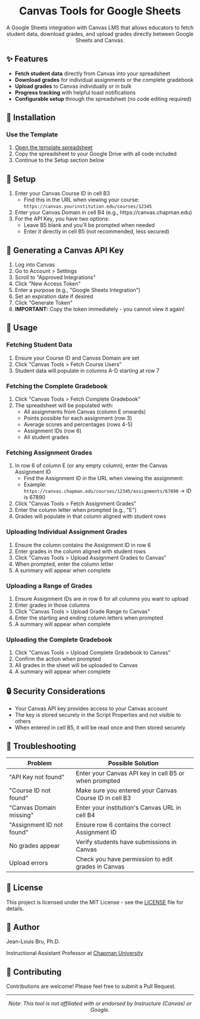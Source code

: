 <h1 align="center">Canvas Tools for Google Sheets</h1>

<p align="center">
  A Google Sheets integration with Canvas LMS that allows educators to fetch student data, download grades, and upload grades directly between Google Sheets and Canvas.
</p>

<h2>✨ Features</h2>

<ul>
  <li><strong>Fetch student data</strong> directly from Canvas into your spreadsheet</li>
  <li><strong>Download grades</strong> for individual assignments or the complete gradebook</li>
  <li><strong>Upload grades</strong> to Canvas individually or in bulk</li>
  <li><strong>Progress tracking</strong> with helpful toast notifications</li>
  <li><strong>Configurable setup</strong> through the spreadsheet (no code editing required)</li>
</ul>

<h2>💾 Installation</h2>

<h3>Use the Template</h3>

<ol>
  <li><a href="https://docs.google.com/spreadsheets/d/18ZggFU-2xBdbl3pVPY3dXR-U5DYdroxvYaZJXGcvIPA/edit?usp=sharing">Open the template spreadsheet</a></li>
  <li>Copy the spreadsheet to your Google Drive with all code included</li>
  <li>Continue to the Setup section below</li>
</ol>

<h2>🔧 Setup</h2>

<ol>
  <li>Enter your Canvas Course ID in cell B3
    <ul>
      <li>Find this in the URL when viewing your course: <code>https://canvas.yourinstitution.edu/courses/12345</code></li>
    </ul>
  </li>
  <li>Enter your Canvas Domain in cell B4 (e.g., https://canvas.chapman.edu)</li>
  <li>For the API Key, you have two options:
    <ul>
      <li>Leave B5 blank and you'll be prompted when needed</li>
      <li>Enter it directly in cell B5 (not recommended, less secured)</li>
    </ul>
  </li>
</ol>

<h2>🔑 Generating a Canvas API Key</h2>

<ol>
  <li>Log into Canvas</li>
  <li>Go to Account > Settings</li>
  <li>Scroll to "Approved Integrations"</li>
  <li>Click "New Access Token"</li>
  <li>Enter a purpose (e.g., "Google Sheets Integration")</li>
  <li>Set an expiration date if desired</li>
  <li>Click "Generate Token"</li>
  <li><strong>IMPORTANT:</strong> Copy the token immediately - you cannot view it again!</li>
</ol>

<h2>📝 Usage</h2>

<h3>Fetching Student Data</h3>

<ol>
  <li>Ensure your Course ID and Canvas Domain are set</li>
  <li>Click "Canvas Tools > Fetch Course Users"</li>
  <li>Student data will populate in columns A-D starting at row 7</li>
</ol>

<h3>Fetching the Complete Gradebook</h3>

<ol>
  <li>Click "Canvas Tools > Fetch Complete Gradebook"</li>
  <li>The spreadsheet will be populated with:
    <ul>
      <li>All assignments from Canvas (column E onwards)</li>
      <li>Points possible for each assignment (row 3)</li>
      <li>Average scores and percentages (rows 4-5)</li>
      <li>Assignment IDs (row 6)</li>
      <li>All student grades</li>
    </ul>
  </li>
</ol>

<h3>Fetching Assignment Grades</h3>

<ol>
  <li>In row 6 of column E (or any empty column), enter the Canvas Assignment ID
    <ul>
      <li>Find the Assignment ID in the URL when viewing the assignment:</li>
      <li>Example: <code>https://canvas.chapman.edu/courses/12345/assignments/67890</code> → ID is 67890</li>
    </ul>
  </li>
  <li>Click "Canvas Tools > Fetch Assignment Grades"</li>
  <li>Enter the column letter when prompted (e.g., "E")</li>
  <li>Grades will populate in that column aligned with student rows</li>
</ol>

<h3>Uploading Individual Assignment Grades</h3>

<ol>
  <li>Ensure the column contains the Assignment ID in row 6</li>
  <li>Enter grades in the column aligned with student rows</li>
  <li>Click "Canvas Tools > Upload Assignment Grades to Canvas"</li>
  <li>When prompted, enter the column letter</li>
  <li>A summary will appear when complete</li>
</ol>

<h3>Uploading a Range of Grades</h3>

<ol>
  <li>Ensure Assignment IDs are in row 6 for all columns you want to upload</li>
  <li>Enter grades in those columns</li>
  <li>Click "Canvas Tools > Upload Grade Range to Canvas"</li>
  <li>Enter the starting and ending column letters when prompted</li>
  <li>A summary will appear when complete</li>
</ol>

<h3>Uploading the Complete Gradebook</h3>

<ol>
  <li>Click "Canvas Tools > Upload Complete Gradebook to Canvas"</li>
  <li>Confirm the action when prompted</li>
  <li>All grades in the sheet will be uploaded to Canvas</li>
  <li>A summary will appear when complete</li>
</ol>

<h2>🔒 Security Considerations</h2>

<ul>
  <li>Your Canvas API key provides access to your Canvas account</li>
  <li>The key is stored securely in the Script Properties and not visible to others</li>
  <li>When entered in cell B5, it will be read once and then stored securely</li>
</ul>

<h2>🐞 Troubleshooting</h2>

<table>
  <thead>
    <tr>
      <th>Problem</th>
      <th>Possible Solution</th>
    </tr>
  </thead>
  <tbody>
    <tr>
      <td>"API Key not found"</td>
      <td>Enter your Canvas API key in cell B5 or when prompted</td>
    </tr>
    <tr>
      <td>"Course ID not found"</td>
      <td>Make sure you entered your Canvas Course ID in cell B3</td>
    </tr>
    <tr>
      <td>"Canvas Domain missing"</td>
      <td>Enter your institution's Canvas URL in cell B4</td>
    </tr>
    <tr>
      <td>"Assignment ID not found"</td>
      <td>Ensure row 6 contains the correct Assignment ID</td>
    </tr>
    <tr>
      <td>No grades appear</td>
      <td>Verify students have submissions in Canvas</td>
    </tr>
    <tr>
      <td>Upload errors</td>
      <td>Check you have permission to edit grades in Canvas</td>
    </tr>
  </tbody>
</table>

<h2>📄 License</h2>

<p>This project is licensed under the MIT License - see the <a href="LICENSE">LICENSE</a> file for details.</p>

<h2>👤 Author</h2>

<p>Jean-Louis Bru, Ph.D.</p>
<p>Instructional Assistant Professor at <a href="https://www.chapman.edu/">Chapman University</a></p>

<h2>🤝 Contributing</h2>

<p>Contributions are welcome! Please feel free to submit a Pull Request.</p>

<hr>

<p align="center">
  <i>Note: This tool is not affiliated with or endorsed by Instructure (Canvas) or Google.</i>
</p>
